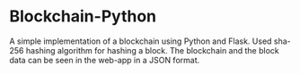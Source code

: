 # Blockchain-Python
A simple implementation of a blockchain using Python and Flask.
Used sha-256 hashing algorithm for hashing a block. 
The blockchain and the block data can be seen in the web-app in a JSON format.
